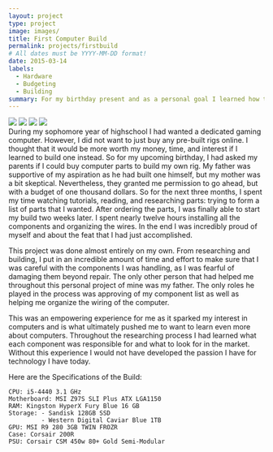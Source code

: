 ```yaml
---
layout: project
type: project
image: images/
title: First Computer Build
permalink: projects/firstbuild
# All dates must be YYYY-MM-DD format!
date: 2015-03-14
labels:
  - Hardware
  - Budgeting
  - Building
summary: For my birthday present and as a personal goal I learned how to budget my money and build a computer.
---
```


<div class="ui small rounded images">
  <img class="ui image" src="../images/micromouse-robot.png">
  <img class="ui image" src="../images/micromouse-robot-2.jpg">
  <img class="ui image" src="../images/micromouse.jpg">
  <img class="ui image" src="../images/micromouse-circuit.png">
</div>
During my sophomore year of highschool I had wanted a dedicated gaming computer. However, I did not want to just buy any pre-built rigs 
online. I thought that it would be more worth my money, time, and interest if I learned to build one instead. So for my upcoming 
birthday, I had asked my parents if I could buy computer parts to build my own rig. My father was supportive of my aspiration as he had 
built one himself, but my mother was a bit skeptical. Nevertheless, they granted me permission to go ahead, but with a budget of one 
thousand dollars. So for the next three months, I spent my time watching tutorials, reading, and researching parts: trying to form a 
list of parts that I wanted. After ordering the parts, I was finally able to start my build two weeks later. I spent nearly twelve hours 
installing all the components and organizing the wires. In the end I was incredibly proud of myself and about the feat that I had 
just accomplished.

This project was done almost entirely on my own. From researching and building, I put in an incredible amount of time and effort to make 
sure that I was careful with the components I was handling, as I was fearful of damaging them beyond repair. The only other person that 
had helped me throughout this personal project of mine was my father. The only roles he played in the process was approving of my
component list as well as helping me organize the wiring of the computer. 

This was an empowering experience for me as it sparked my interest in computers and is what ultimately pushed me to want to learn even
more about computers. Throughout the researching process I had learned what each component was responsible for and what to look for in
the market. Without this experience I would not have developed the passion I have for technology I have today. 



Here are the Specifications of the Build:

```
CPU: i5-4440 3.1 GHz
Motherboard: MSI Z97S SLI Plus ATX LGA1150
RAM: Kingston HyperX Fury Blue 16 GB
Storage: - Sandisk 128GB SSD
         - Western Digital Caviar Blue 1TB
GPU: MSI R9 280 3GB TWIN FROZR
Case: Corsair 200R
PSU: Corsair CSM 450w 80+ Gold Semi-Modular
```


